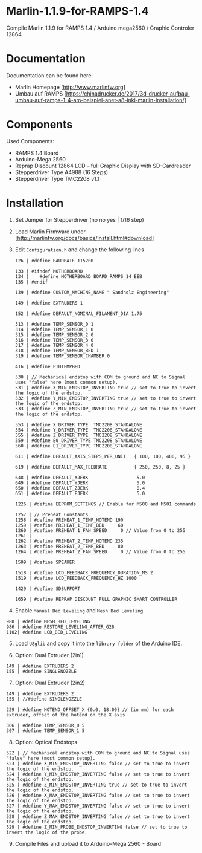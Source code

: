 # Marlin-1.1.9-for-RAMPS-1.4
Compile Marlin 1.1.9 for RAMPS 1.4 / Arduino mega2560 / Graphic Controler 12864

# Documentation
Documentation can be found here:
- Marlin Homepage [http://www.marlinfw.org] 
- Umbau auf RAMPS [https://chinadrucker.de/2017/3d-drucker-aufbau-umbau-auf-ramps-1-4-am-beispiel-anet-a8-inkl-marlin-installation/]

# Components
Used Components:
- RAMPS 1.4 Board
- Arduino-Mega 2560
- Reprap Discount 12864 LCD – full Graphic Display with SD-Cardreader
- Stepperdriver Type A4988 (16 Steps)
- Stepperdriver Type TMC2208 v1.1

# Installation

1. Set Jumper for Stepperdriver (no no yes | 1/16 step)
2. Load Marlin Firmware under [http://marlinfw.org/docs/basics/install.html#download]
3. Edit `Configuration.h` and change the following lines
   ```
   126 | #define BAUDRATE 115200
   ```
   
   ```
   133 | #ifndef MOTHERBOARD
   134 |    #define MOTHERBOARD BOARD_RAMPS_14_EEB
   135 | #endif
   ```
   
   ```
   139 | #define CUSTOM_MACHINE_NAME " Sandholz Engineering"
   ```
   
   ```
   149 | #define EXTRUDERS 1
   ```
   
   ```
   152 | #define DEFAULT_NOMINAL_FILAMENT_DIA 1.75
   ```
  
   ```
   313 | #define TEMP_SENSOR_0 1
   314 | #define TEMP_SENSOR_1 0
   315 | #define TEMP_SENSOR_2 0
   316 | #define TEMP_SENSOR_3 0
   317 | #define TEMP_SENSOR_4 0
   318 | #define TEMP_SENSOR_BED 1
   319 | #define TEMP_SENSOR_CHAMBER 0
   ```
   
   ```
   416 | #define PIDTEMPBED
   ```
   
   ```
   530 | // Mechanical endstop with COM to ground and NC to Signal uses "false" here (most common setup).
   531 | #define X_MIN_ENDSTOP_INVERTING true // set to true to invert the logic of the endstop.
   532 | #define Y_MIN_ENDSTOP_INVERTING true // set to true to invert the logic of the endstop.
   533 | #define Z_MIN_ENDSTOP_INVERTING true // set to true to invert the logic of the endstop.
   ```
   
   ```
   553 | #define X_DRIVER_TYPE  TMC2208_STANDALONE
   554 | #define Y_DRIVER_TYPE  TMC2208_STANDALONE
   555 | #define Z_DRIVER_TYPE  TMC2208_STANDALONE
   559 | #define E0_DRIVER_TYPE TMC2208_STANDALONE
   560 | #define E1_DRIVER_TYPE TMC2208_STANDALONE
   ```

   ```
   611 | #define DEFAULT_AXIS_STEPS_PER_UNIT   { 100, 100, 400, 95 }
   ```

   ```
   619 | #define DEFAULT_MAX_FEEDRATE          { 250, 250, 8, 25 }
   ```
   
   ```
   648 | #define DEFAULT_XJERK                  5.0
   649 | #define DEFAULT_YJERK                  5.0
   650 | #define DEFAULT_ZJERK                  0.4
   651 | #define DEFAULT_EJERK                  5.0
   ```

   ```
   1226 | #define EEPROM_SETTINGS // Enable for M500 and M501 commands
   ```

   ```
   1257 | // Preheat Constants
   1258 | #define PREHEAT_1_TEMP_HOTEND 190
   1259 | #define PREHEAT_1_TEMP_BED     60
   1260 | #define PREHEAT_1_FAN_SPEED     0 // Value from 0 to 255
   1261 | 
   1262 | #define PREHEAT_2_TEMP_HOTEND 235
   1263 | #define PREHEAT_2_TEMP_BED     80
   1264 | #define PREHEAT_2_FAN_SPEED     0 // Value from 0 to 255
   ```
   
   ```
   1509 | #define SPEAKER
   
   1518 | #define LCD_FEEDBACK_FREQUENCY_DURATION_MS 2
   1519 | #define LCD_FEEDBACK_FREQUENCY_HZ 1000
   
   ```
   


   ```
   1429 | #define SDSUPPORT
   ```
   
   ```
   1659 | #define REPRAP_DISCOUNT_FULL_GRAPHIC_SMART_CONTROLLER
   ```
  
  4. Enable `Manual Bed Leveling` and `Mesh Bed Leveling`
  
   ```
   980 | #define MESH_BED_LEVELING
   986 | #define RESTORE_LEVELING_AFTER_G28
   1102| #define LCD_BED_LEVELING
   
   ```
  
  5. Load `U8glib` and copy it into the `library-folder` of the Arduino IDE.
   
  6. Option: Dual Extruder (2in1)
  
   ```
   149 | #define EXTRUDERS 2
   155 | #define SINGLENOZZLE
   ```
   
  7. Option: Dual Extruder (2in2)
  
   ```
   149 | #define EXTRUDERS 2
   155 | //#define SINGLENOZZLE
   
   229 | #define HOTEND_OFFSET_X {0.0, 18.00} // (in mm) for each extruder, offset of the hotend on the X axis
   
   306 | #define TEMP_SENSOR_0 5
   307 | #define TEMP_SENSOR_1 5
   ```
  
  8. Option: Optical Endstops
  
   ```
   522 | // Mechanical endstop with COM to ground and NC to Signal uses "false" here (most common setup).
   523 | #define X_MIN_ENDSTOP_INVERTING false // set to true to invert the logic of the endstop.
   524 | #define Y_MIN_ENDSTOP_INVERTING false // set to true to invert the logic of the endstop.
   525 | #define Z_MIN_ENDSTOP_INVERTING true // set to true to invert the logic of the endstop.
   526 | #define X_MAX_ENDSTOP_INVERTING false // set to true to invert the logic of the endstop.
   527 | #define Y_MAX_ENDSTOP_INVERTING false // set to true to invert the logic of the endstop.
   528 | #define Z_MAX_ENDSTOP_INVERTING false // set to true to invert the logic of the endstop.
   529 | #define Z_MIN_PROBE_ENDSTOP_INVERTING false // set to true to invert the logic of the probe.
   ``` 
  
   
  9. Compile Files and upload it to Arduino-Mega 2560 - Board
  
  
   
